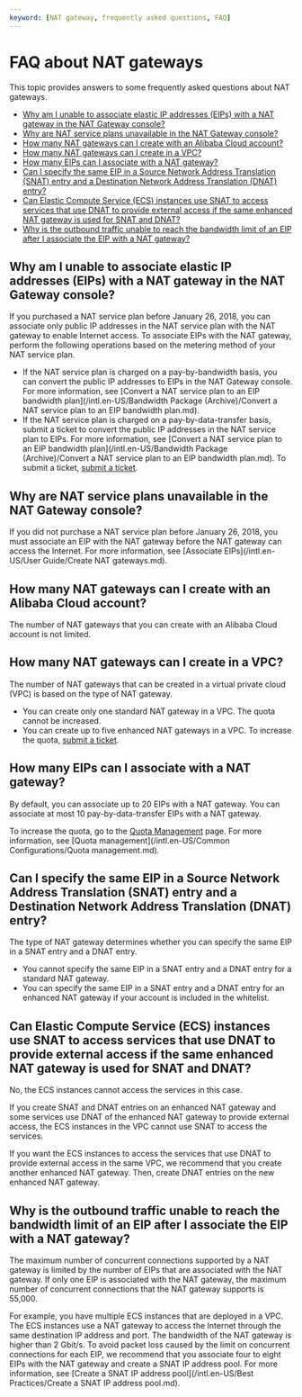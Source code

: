 ```yaml
---
keyword: [NAT gateway, frequently asked questions, FAQ]
---
```


# FAQ about NAT gateways

This topic provides answers to some frequently asked questions about NAT gateways.

-   [Why am I unable to associate elastic IP addresses \(EIPs\) with a NAT gateway in the NAT Gateway console?](#section_dxn_v29_z2k)
-   [Why are NAT service plans unavailable in the NAT Gateway console?](#section_g17_xi3_lt0)
-   [How many NAT gateways can I create with an Alibaba Cloud account?](#section_ch5_lda_osh)
-   [How many NAT gateways can I create in a VPC?](#section_8l9_cwy_02b)
-   [How many EIPs can I associate with a NAT gateway?](#section_9hb_4u4_f2e)
-   [Can I specify the same EIP in a Source Network Address Translation \(SNAT\) entry and a Destination Network Address Translation \(DNAT\) entry?](#section_9qf_el8_09i)
-   [Can Elastic Compute Service \(ECS\) instances use SNAT to access services that use DNAT to provide external access if the same enhanced NAT gateway is used for SNAT and DNAT?](#section_wdq_wze_1yj)
-   [Why is the outbound traffic unable to reach the bandwidth limit of an EIP after I associate the EIP with a NAT gateway?](#section_i0c_yb8_sw1)

## Why am I unable to associate elastic IP addresses \(EIPs\) with a NAT gateway in the NAT Gateway console?

If you purchased a NAT service plan before January 26, 2018, you can associate only public IP addresses in the NAT service plan with the NAT gateway to enable Internet access. To associate EIPs with the NAT gateway, perform the following operations based on the metering method of your NAT service plan.

-   If the NAT service plan is charged on a pay-by-bandwidth basis, you can convert the public IP addresses to EIPs in the NAT Gateway console. For more information, see [Convert a NAT service plan to an EIP bandwidth plan](/intl.en-US/Bandwidth Package (Archive)/Convert a NAT service plan to an EIP bandwidth plan.md).
-   If the NAT service plan is charged on a pay-by-data-transfer basis, submit a ticket to convert the public IP addresses in the NAT service plan to EIPs. For more information, see [Convert a NAT service plan to an EIP bandwidth plan](/intl.en-US/Bandwidth Package (Archive)/Convert a NAT service plan to an EIP bandwidth plan.md). To submit a ticket, [submit a ticket](https://workorder-intl.console.aliyun.com/#/ticket/createIndex).

## Why are NAT service plans unavailable in the NAT Gateway console?

If you did not purchase a NAT service plan before January 26, 2018, you must associate an EIP with the NAT gateway before the NAT gateway can access the Internet. For more information, see [Associate EIPs](/intl.en-US/User Guide/Create NAT gateways.md).

## How many NAT gateways can I create with an Alibaba Cloud account?

The number of NAT gateways that you can create with an Alibaba Cloud account is not limited.

## How many NAT gateways can I create in a VPC?

The number of NAT gateways that can be created in a virtual private cloud \(VPC\) is based on the type of NAT gateway.

-   You can create only one standard NAT gateway in a VPC. The quota cannot be increased.
-   You can create up to five enhanced NAT gateways in a VPC. To increase the quota, [submit a ticket](https://workorder-intl.console.aliyun.com/#/ticket/createIndex).

## How many EIPs can I associate with a NAT gateway?

By default, you can associate up to 20 EIPs with a NAT gateway. You can associate at most 10 pay-by-data-transfer EIPs with a NAT gateway.

To increase the quota, go to the [Quota Management](https://vpc.console.aliyun.com/quota) page. For more information, see [Quota management](/intl.en-US/Common Configurations/Quota management.md).

## Can I specify the same EIP in a Source Network Address Translation \(SNAT\) entry and a Destination Network Address Translation \(DNAT\) entry?

The type of NAT gateway determines whether you can specify the same EIP in a SNAT entry and a DNAT entry.

-   You cannot specify the same EIP in a SNAT entry and a DNAT entry for a standard NAT gateway.
-   You can specify the same EIP in a SNAT entry and a DNAT entry for an enhanced NAT gateway if your account is included in the whitelist.

## Can Elastic Compute Service \(ECS\) instances use SNAT to access services that use DNAT to provide external access if the same enhanced NAT gateway is used for SNAT and DNAT?

No, the ECS instances cannot access the services in this case.

If you create SNAT and DNAT entries on an enhanced NAT gateway and some services use DNAT of the enhanced NAT gateway to provide external access, the ECS instances in the VPC cannot use SNAT to access the services.

If you want the ECS instances to access the services that use DNAT to provide external access in the same VPC, we recommend that you create another enhanced NAT gateway. Then, create DNAT entries on the new enhanced NAT gateway.

## Why is the outbound traffic unable to reach the bandwidth limit of an EIP after I associate the EIP with a NAT gateway?

The maximum number of concurrent connections supported by a NAT gateway is limited by the number of EIPs that are associated with the NAT gateway. If only one EIP is associated with the NAT gateway, the maximum number of concurrent connections that the NAT gateway supports is 55,000.

For example, you have multiple ECS instances that are deployed in a VPC. The ECS instances use a NAT gateway to access the Internet through the same destination IP address and port. The bandwidth of the NAT gateway is higher than 2 Gbit/s. To avoid packet loss caused by the limit on concurrent connections for each EIP, we recommend that you associate four to eight EIPs with the NAT gateway and create a SNAT IP address pool. For more information, see [Create a SNAT IP address pool](/intl.en-US/Best Practices/Create a SNAT IP address pool.md).

